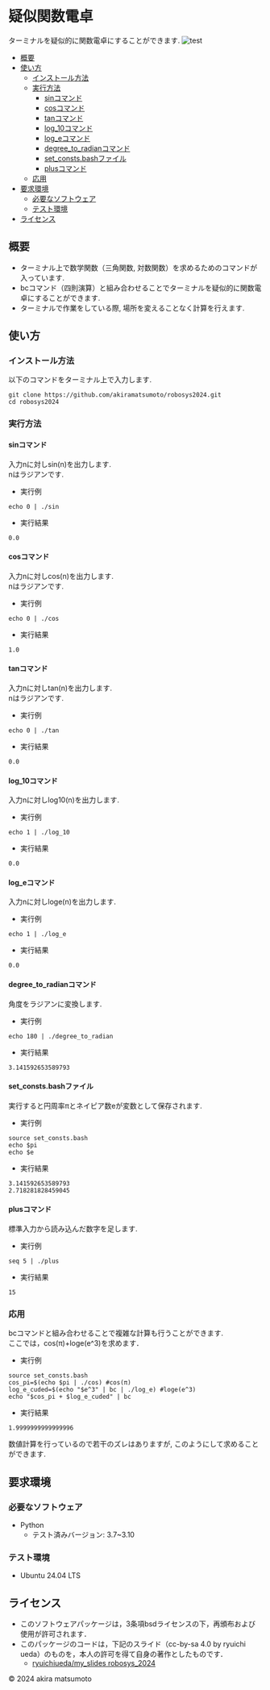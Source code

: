 # 疑似関数電卓
ターミナルを疑似的に関数電卓にすることができます.
![test](https://github.com/akiramatsumoto/robosys2024/actions/workflows/test.yml/badge.svg)

- [概要](#概要)
- [使い方](#使い方)
	- [インストール方法](#インストール方法)
	- [実行方法](#実行方法)
		- [sinコマンド](#sinコマンド)
		- [cosコマンド](#cosコマンド)
		- [tanコマンド](#tanコマンド)
		- [log_10コマンド](#log_10コマンド)
		- [log_eコマンド](#log_eコマンド)
		- [degree_to_radianコマンド](#degree_to_radianコマンド)
		- [set_consts.bashファイル](#set_consts.bashファイル)
		- [plusコマンド](plusコマンド)
	- [応用](#応用)
- [要求環境](#要求環境)
	- [必要なソフトウェア](#必要なソフトウェア)
	- [テスト環境](#テスト環境)
- [ライセンス](#ライセンス)
	
## 概要
- ターミナル上で数学関数（三角関数, 対数関数）を求めるためのコマンドが入っています.
- bcコマンド（四則演算）と組み合わせることでターミナルを疑似的に関数電卓にすることができます.
- ターミナルで作業をしている際, 場所を変えることなく計算を行えます.

## 使い方
### インストール方法
以下のコマンドをターミナル上で入力します.
```
git clone https://github.com/akiramatsumoto/robosys2024.git
cd robosys2024
```
### 実行方法
#### sinコマンド
入力nに対しsin(n)を出力します.  
nはラジアンです.
- 実行例
```
echo 0 | ./sin
```
- 実行結果
```
0.0
```
#### cosコマンド
入力nに対しcos(n)を出力します.  
nはラジアンです.
- 実行例
```
echo 0 | ./cos
```
- 実行結果
```
1.0
```
#### tanコマンド
入力nに対しtan(n)を出力します.  
nはラジアンです.
- 実行例
```
echo 0 | ./tan
```
- 実行結果
```
0.0
```
#### log_10コマンド
入力nに対しlog10(n)を出力します.  
- 実行例
```
echo 1 | ./log_10
```
- 実行結果
```
0.0
```
#### log_eコマンド
入力nに対しloge(n)を出力します.
- 実行例
```
echo 1 | ./log_e
```
- 実行結果
```
0.0
```
#### degree_to_radianコマンド
角度をラジアンに変換します.
- 実行例
```
echo 180 | ./degree_to_radian
```
- 実行結果
```
3.141592653589793
```
#### set_consts.bashファイル
実行すると円周率πとネイピア数eが変数として保存されます.
- 実行例
```
source set_consts.bash
echo $pi
echo $e
```
- 実行結果
```
3.141592653589793
2.718281828459045
```
#### plusコマンド
標準入力から読み込んだ数字を足します.
- 実行例
```
seq 5 | ./plus
```
- 実行結果
```
15
``` 
### 応用
bcコマンドと組み合わせることで複雑な計算も行うことができます.  
ここでは，cos(π)+loge(e^3)を求めます．
- 実行例
```
source set_consts.bash
cos_pi=$(echo $pi | ./cos) #cos(π)
log_e_cuded=$(echo "$e^3" | bc | ./log_e) #loge(e^3)
echo "$cos_pi + $log_e_cuded" | bc
```
- 実行結果
```
1.9999999999999996
```
数値計算を行っているので若干のズレはありますが, このようにして求めることができます.

## 要求環境
### 必要なソフトウェア
- Python
	- テスト済みバージョン: 3.7~3.10

### テスト環境
- Ubuntu 24.04 LTS

## ライセンス
- このソフトウェアパッケージは，3条項bsdライセンスの下，再頒布および使用が許可されます．
- このパッケージのコードは，下記のスライド（cc-by-sa 4.0 by ryuichi ueda）のものを，本人の許可を得て自身の著作としたものです．
    - [ryuichiueda/my_slides robosys_2024](https://github.com/ryuichiueda/my_slides/tree/master/robosys_2024)

© 2024 akira matsumoto
